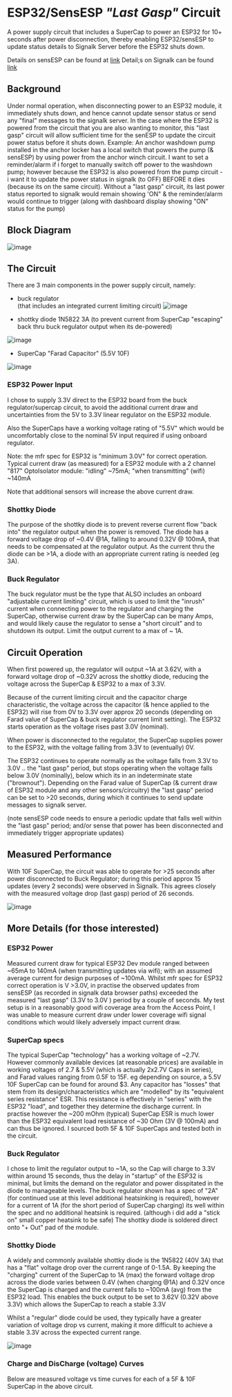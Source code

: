 # ESP32/SensESP *"Last Gasp"* Circuit

A power supply circuit that includes a SuperCap to power an ESP32 for 10+ seconds after power disconnection, thereby enabling ESP32/sensESP to update status details to Signalk Server before the ESP32 shuts down.

Details on sensESP can be found at [link](https://signalk.org/SensESP/pages/getting_started/)
Detail;s on Signalk can be found [link](https://github.com/SignalK)

## Background

Under normal operation, when disconnecting power to an ESP32 module, it immediately shuts down, and hence cannot update sensor status or send any "final" messages to the signalk server.
In the case where the ESP32 is powered from the circuit that you are also wanting to monitor, this "last gasp" circuit will allow sufficient time for the senESP to update the circuit power status before it shuts down.
Example: An anchor washdown pump installed in the anchor locker has a local switch that powers the pump (& sensESP) by using power from the anchor winch circuit. 
I want to set a reminder/alarm if i forget to manually switch off power to the washdown pump; however because the ESP32 is also powered from the pump circuit - i want it to update the power status in signalk (to OFF) BEFORE it dies (because its on the same circuit).
Without a "last gasp" circuit, its last power status reported to signalk would remain showing 'ON" & the reminder/alarm would continue to trigger (along with dashboard display showing "ON" status for the pump)

## Block Diagram
![image](https://github.com/gregsyoung/ESP32-sensESP-Last-Gasp-Circuit/blob/main/esp32%20lastgasp%20block%20diagram.jpg)

## The Circuit

There are 3 main components in the power supply circuit, namely:
- buck regulator   
  (that includes an integrated current limiting circuit)
  ![image](https://github.com/gregsyoung/ESP32-sensESP-Last-Gasp-Circuit/blob/main/buck%20reg.jpg)


- shottky diode  1N5822 3A
(to prevent current from SuperCap "escaping" back thru buck regulator output when its de-powered)

![image](https://github.com/gregsyoung/ESP32-sensESP-Last-Gasp-Circuit/blob/main/1N5822%20diode%20pic.jpg)

- SuperCap "Farad Capacitor" (5.5V 10F)

![image](https://github.com/gregsyoung/ESP32-sensESP-Last-Gasp-Circuit/blob/main/IMG_2281.jpg)

### ESP32 Power Input   
I chose to supply 3.3V direct to the ESP32 board from the buck regulator/supercap circuit, to avoid the additional current draw and uncertainties from the 5V to 3.3V linear regulator on the ESP32 module. 

Also the SuperCaps have a working voltage rating of "5.5V" which would be  uncomfortably close to the nominal 5V input required if using onboard regulator. 

Note: the mfr spec for ESP32 is "minimum 3.0V" for correct operation.
Typical current draw (as measured) for a ESP32 module with a 2 channel "817" OptoIsolator module: 
"idling" ~75mA; "when transmitting" (wifi) ~140mA

Note that additional sensors will increase the above current draw.
### Shottky Diode
The purpose of the shottky diode is to prevent reverse current flow "back into" the regulator output when the power is removed. The diode has a forward voltage drop of ~0.4V @1A, falling to around 0.32V @ 100mA, that needs to be compensated at the regulator output. As the current thru the diode can be >1A, a diode with an appropriate current rating is needed (eg 3A).
### Buck Regulator
The buck regulator must be the type that ALSO includes an onboard "adjustable current limiting" circuit, which is used to limit the "inrush" current when connecting power to the regulator and charging the SuperCap, otherwise current draw by the SuperCap can be many Amps, and would likely cause the regulator to sense a "short circuit" and to shutdown its output.
Limit the output current to a max of ~ 1A.

## Circuit Operation
When first powered up, the regulator will output ~1A at 3.62V, with a forward voltage drop of 
 ~0.32V across the shottky diode, reducing the voltage across the SuperCap & ESP32 to a max of 3.3V. 

 Because of the current limiting circuit and the capacitor charge characteristic, the voltage across the capacitor (& hence applied to the ESP32) will rise from 0V to 3.3V over approx 20 seconds (depending on Farad value of SuperCap & buck regulator current limit setting). 
The ESP32 starts operation as the voltage rises past 3.0V (nominal). 

 When power is disconnected to the regulator, the SuperCap supplies power to the ESP32, with the voltage falling from 3.3V to (eventually) 0V. 
  
 The ESP32 continues to operate normally as the voltage falls from 3.3V to 3.0V .. the "last gasp" period, but stops operating when the voltage falls below 3.0V (nominally), below which its in an indeterminate state ("brownout").
 Depending on the Farad value of SuperCap (& current draw of ESP32 module and any other sensors/circuitry) the "last gasp" period can be set to >20 seconds, during which it continues to send update messages to signalk server. 
 
 (note sensESP code needs to ensure a periodic update that falls well within the "last gasp" period; and/or sense that power has been disconnected and immediately trigger appropriate updates)

## Measured Performance
With 10F SuperCap, the circuit was able to operate for >25 seconds after power disconnected to Buck Regulator; during this period 
approx 15 updates (every 2 seconds) were observed in Signalk.
This agrees closely with the measured voltage drop (last gasp) period of 26 seconds.

![image](https://github.com/gregsyoung/ESP32-sensESP-Last-Gasp-Circuit/blob/main/measured%20results.jpg)

 ## More Details (for those interested)

 ### ESP32 Power
 Measured current draw for typical ESP32 Dev module ranged between ~65mA to 140mA (when transmitting updates via wifi); with an assumed average current for design purposes of ~100mA.
 Whilst mfr spec for ESP32 correct operation is V >3.0V, in practise the observed updates from sensESP (as recorded in signalk data browser paths) exceeded the measured "last gasp" (3.3V to 3.0V ) period by a couple of seconds.
 My test setup is in a reasonably good wifi coverage area from the Access Point, I was unable to measure current draw under lower coverage wifi signal conditions which would likely adversely impact current draw. 
 ### SuperCap specs
 The typical SuperCap "technology" has a working voltage of ~2.7V. However commonly available devices (at reasonable prices) are available in working voltages of 2.7 & 5.5V (which is actually 2x2.7V  Caps in series), and Farad values ranging from 0.5F to 15F.
 eg depending on source, a 5.5V 10F SuperCap can be found for around $3. 
 Any capacitor has "losses" that stem from its design/characteristics which are "modelled" by its "equivalent series resistance" ESR. This resistance is effectively in "series" with the ESP32 "load", and together they determine the discharge current. In practise however the ~200 mOhm (typical) SuperCap ESR is much lower than the ESP32 equivalent load resistance of ~30 Ohm (3V @ 100mA) and can thus be ignored.
 I sourced both 5F & 10F SuperCaps and tested both in the circuit.

### Buck Regulator
I chose to limit the regulator output to ~1A, so the Cap will charge to 3.3V within around 15 seconds, thus the delay in "startup" of the ESP32 is minimal, but limits the demand on the regulator and power disspitated in the diode to manageable levels.
The buck regulator shown has a spec of "2A" (for continued use at this level additional heatsinking is required), however for a current of 1A (for the short period of SuperCap charging) its well within the spec and no additional heatsink is required. (although i did add a "stick on" small copper heatsink to be safe)
The shottky diode is soldered direct onto "+ Out" pad of the module. 

 ### Shottky Diode
A widely and commonly available shottky diode is the 1N5822 (40V 3A) that has a "flat" voltage drop over the current range of 0-1.5A.
By keeping the "charging" current of the SuperCap to 1A (max) the forward voltage drop across the diode varies between 0.4V (when charging @1A) and 0.32V once the SuperCap is charged and the current falls to ~100mA (avg) from the ESP32 load.
This enables the buck output to be set to 3.62V (0.32V above 3.3V) which allows the SuperCap to reach a stable 3.3V

Whilst a "regular" diode could be used, they typically have a greater variation of voltage drop vs current, making it more difficult to achieve a stable 3.3V across the expected current range. 

![image](https://github.com/gregsyoung/ESP32-sensESP-Last-Gasp-Circuit/blob/main/1N5822%20diode.jpg)

 ### Charge and DisCharge (voltage) Curves
 Below are measured voltage vs time curves for each of a 5F & 10F SuperCap in the above circuit.

